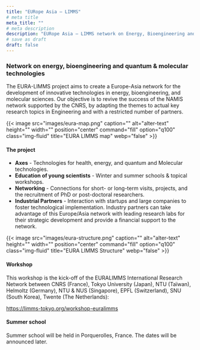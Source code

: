 ```yaml
---
title: "EURope Asia – LIMMS"
# meta title
meta_title: ""
# meta description
description: "EURope Asia – LIMMS network on Energy, Bioengineering and Quantum & Molecular technologies"
# save as draft
draft: false
---
```


###  Network on energy, bioengineering and quantum & molecular technologies 

The EURA-LIMMS project aims to create a Europe-Asia network for the development of innovative technologies in energy, bioengineering, and molecular sciences. Our objective is to revive the success of the NAMIS network supported by the CNRS, by adapting the themes to actual key research topics in Engineering and with a restricted number of partners.

{{< image src="images/eura-map.png" caption="" alt="alter-text" height="" width="" position="center" command="fill" option="q100" class="img-fluid" title="EURA  LIMMS map"  webp="false" >}}

#### The project

- **Axes** - Technologies for health, energy, and quantum and Molecular technologies.
- **Education of young scientists** - Winter and summer schools & topical workshops.
- **Networking** - Connections for short- or long-term visits, projects, and the recruitment of PhD or post-doctoral researchers.
- **Industrial Partners** - Interaction with startups and large companies to foster technological implementation.
Industry partners can take advantage of this Europe/Asia network with leading research labs for their strategic development and provide a financial support to the network.  

{{< image src="images/eura-structure.png" caption="" alt="alter-text" height="" width="" position="center" command="fill" option="q100" class="img-fluid" title="EURA LIMMS Structure"  webp="false" >}}

#### Workshop

This workshop is the kick-off of the EURALIMMS International Research Network between CNRS (France), Tokyo University (Japan), NTU (Taïwan), Helmoltz (Germany), NTU & NUS (Singapore), EPFL (Switzerland), SNU (South Korea), Twente (The Netherlands):

https://limms-tokyo.org/workshop-euralimms

#### Summer school

Summer school will be held in Porquerolles, France. The dates will be announced later.
